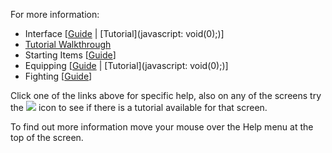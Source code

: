 For more information:

*   Interface \[[Guide](fhhelp.asp?CharsAt=363) | [Tutorial](javascript: void(0);)\]
*   [Tutorial Walkthrough](start/)
*   Starting Items \[[Guide](fhhelp.asp?CharsAt=147)\]
*   Equipping \[[Guide](fhhelp.asp?CharsAt=148) | [Tutorial](javascript: void(0);)\]
*   Fighting \[[Guide](fhhelp.asp?CharsAt=150)\]

Click one of the links above for specific help, also on any of the screens try the ![](https://lohcdn.com/game/icons/information.png) icon to see if there is a tutorial available for that screen.

To find out more information move your mouse over the Help menu at the top of the screen.